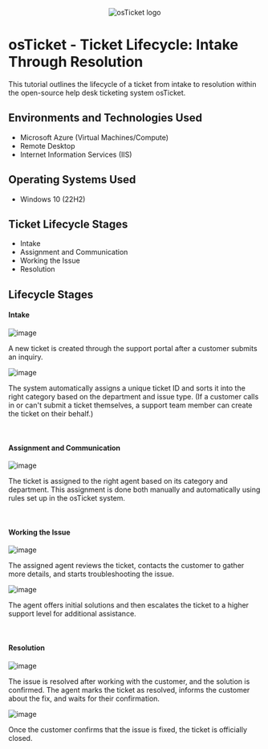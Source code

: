 <p align="center">
<img src="https://i.imgur.com/Clzj7Xs.png" alt="osTicket logo"/>
</p>

<h1>osTicket - Ticket Lifecycle: Intake Through Resolution</h1>
This tutorial outlines the lifecycle of a ticket from intake to resolution within the open-source help desk ticketing system osTicket.<br />


<h2>Environments and Technologies Used</h2>

- Microsoft Azure (Virtual Machines/Compute)
- Remote Desktop
- Internet Information Services (IIS)

<h2>Operating Systems Used </h2>

- Windows 10</b> (22H2)

<h2>Ticket Lifecycle Stages</h2>

- Intake
- Assignment and Communication
- Working the Issue
- Resolution

<h2>Lifecycle Stages</h2>

<h4>Intake</h4>
  
![image](https://github.com/user-attachments/assets/56e848ca-d84c-4c78-a19f-ac5ace130b05)

</p>
<p>
A new ticket is created through the support portal after a customer submits an inquiry. 
</p>
<p>

![image](https://github.com/user-attachments/assets/008afaf2-e598-454e-9358-cc05bf6bd1a2)

</p>
<p>
The system automatically assigns a unique ticket ID and sorts it into the right category based on the department and issue type. (If a customer calls in or can't submit a ticket themselves, a support team member can create the ticket on their behalf.)

</p>
<p>

</p>
<br />

<h4>Assignment and Communication</h4>
  
![image](https://github.com/user-attachments/assets/c563c8fe-8230-4b3c-bf8f-77df200d6514)

</p>
<p>
  
The ticket is assigned to the right agent based on its category and department. This assignment is done both manually and automatically using rules set up in the osTicket system.

</p>
<p>

</p>
<br />
<h4>Working the Issue</h4>

![image](https://github.com/user-attachments/assets/3278b4ce-7b90-4bac-a1e1-855deb0bf477)

</p>
<p>
The assigned agent reviews the ticket, contacts the customer to gather more details, and starts troubleshooting the issue. 
</p>
<p>

![image](https://github.com/user-attachments/assets/3d986930-a346-46e6-bd73-62db01482099)

</p>
<p>
The agent offers initial solutions and then escalates the ticket to a higher support level for additional assistance.
</p>
<p>

</p>
<br />
<h4>Resolution</h4>

![image](https://github.com/user-attachments/assets/f668b6e3-51fb-4524-8917-c20b810f4aae)

</p>
<p>
The issue is resolved after working with the customer, and the solution is confirmed. The agent marks the ticket as resolved, informs the customer about the fix, and waits for their confirmation.
</p>
<p>

![image](https://github.com/user-attachments/assets/fae1d475-3b24-402f-aaaf-d5b61b03e990)

</p>
<p>
Once the customer confirms that the issue is fixed, the ticket is officially closed.
  
</p>
<br />




